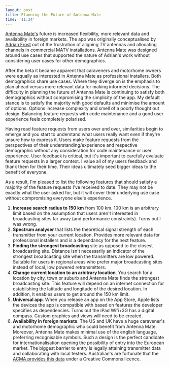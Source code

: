 ```yaml
---
layout: post
title: Planning the Future of Antenna Mate
time: '11:34'
---
```


[Antenna Mate's](http://antennamate.com) future is increased flexibility, more relevant data and availability in foreign markets. The app was originally conceptualised by [Adrian Frost](http://twitter.com/adrianfrost) out of the frustration of aligning TV antennas and allocating channels in commercial MATV installations. Antenna Mate was designed around use cases that supported the nature of Adrian's work without considering user cases for other demographics. 

After the beta it became apparent that caraveners and motorhome owners were equally as interested in Antenna Mate as professional installers. Both demographics share use cases. Where they diverge on is the emphasis to plan ahead versus more relevant data for making informed decisions. The difficulty in planning the future of Antenna Mate is continuing to satisfy both demographics without compromising the simplicity of the app. My default stance is to satisfy the majority with good defaults and minimise the amount of options. Options increase complexity and smell of a poorly thought out design. Balancing feature requests with code maintenance and a good user experience feels completely polarised.

Having read feature requests from users over and over, similarities begin to emerge and you start to understand what users really want even if they're unsure how to express it. Users make feature requests from the perspectives of their understanding/experience and respective demographic without any consideration for code maintenance or user experience. User feedback is critical, but it's important to carefully evaluate feature requests in a larger context. I value all of my users feedback and thank them for their time. Their ideas ultimately seed bigger ideas to the benefit of everyone. 

As a result, I'm pleased to list the following features that should satisfy a majority of the feature requests I've received to date. They may not be exactly what the user asked for, but it will cover their underlying use case without compromising everyone else's experience. 

1. **Increase search radius to 150 km** from 100 km. 100 km is an arbitrary limit based on the assumption that users aren't interested in broadcasting sites far away (and performance constraints). Turns out I was wrong.
1. **Spectrum analyser** that lists the theoretical signal strength of each transmitter from your current location. Provides more relevant data for professional installers and is a dependancy for the next feature.
1. **Finding the strongest broadcasting** site as opposed to the closest broadcasting site. Distance isn't necessarily an indicator of the strongest broadcasting site when the transmitters are low powered. Suitable for users in regional areas who prefer major broadcasting sites instead of local, low powered retransmitters. 
1. **Change current location to an arbitrary location**. You search for a location by city, town or suburb and Antenna Mate finds the strongest broadcasting site. This feature will depend on an internet connection for establishing the latitude and longitude of the desired location. In addition, it enables users to get around the 150 km limit. 
1. **Universal app**. When you release an app on the App Store, Apple lists the devices the app is compatible with based on features the developer specifies as dependencies. Turns out the iPad Wifi+3G has a digital compass. Custom graphics and views will need to be created. 
1. **Availability in foreign markets**. The US and UK have a huge caravener's and motorhome demographic who could benefit from Antenna Mate. Moreover, Antenna Mate makes minimal use of the english language, preferring recognisable symbols. Such a design is the perfect candidate for internationalisation opening the possibility of entry into the European market. The biggest barrier to entry is legally attaining transmitter data and collaborating with local testers. Australian's are fortunate that the [ACMA provides this data](http://www.acma.gov.au/WEB/STANDARD/pc=PC_9150) under a Creative Commons licence. 
